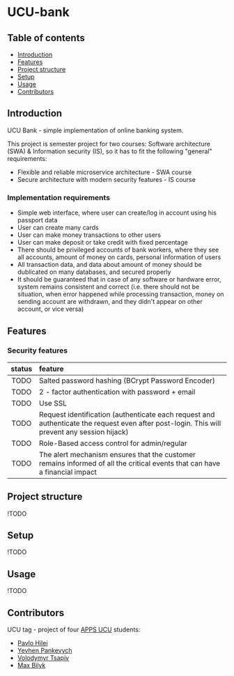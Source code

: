 # UCU-bank

## Table of contents
- [Introduction](#introduction)
- [Features](#features)
- [Project structure](#project-structure)
- [Setup](#setup)
- [Usage](#usage)
- [Contributors](#contributors)

## Introduction
UCU Bank - simple implementation of online banking system. 

This project is semester project for two courses: Software architecture (SWA) & Information security (IS), so it has to fit the following "general" requirements:
- Flexible and reliable microservice architecture   - SWA course
- Secure architecture with modern security features - IS course

### Implementation requirements
- Simple web interface, where user can create/log in account using his passport data
- User can create many cards
- User can make money transactions to other users
- User can make deposit or take credit with fixed percentage
- There should be privileged accounts of bank workers, where they see all accounts, amount of money on cards, personal information of users
- All transaction data, and data about amount of money should be dublicated on many databases, and secured properly
- It should be guaranteed that in case of any software or hardware error, system remains consistent and correct (i.e. there should not be situation, when error happened while processing transaction, money on sending account are withdrawn, and they didn't appear on other account, or vice versa)

## Features
### Security features
|status  | feature |
|:------:| :---------------- |
| TODO   | Salted password hashing (BCrypt Password Encoder) |
| TODO   | 2 - factor authentication with password + email |
| TODO   | Use SSL  |
| TODO   | Request identification (authenticate each request and authenticate the request even after post-login. This will prevent any session hijack) |
| TODO   | Role-Based access control for admin/regular | 
| TODO   | The alert mechanism ensures that the customer remains informed of all the critical events that can have a financial impact |

## Project structure
!TODO

## Setup
!TODO

## Usage
!TODO

## Contributors
UCU tag - project of four [APPS UCU](https://apps.ucu.edu.ua/en/) students:
- [Pavlo Hilei](https://github.com/Pavlik1400)
- [Yevhen Pankevych](https://github.com/yewhenp)
- [Volodymyr Tsapiv](https://github.com/Tsapiv)
- [Max Bilyk](https://github.com/mak9su4roi)
